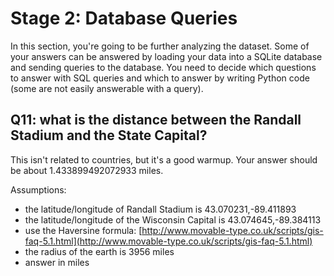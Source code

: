 # Stage 2: Database Queries

In this section, you're going to be further analyzing the dataset.
Some of your answers can be answered by loading your data into a
SQLite database and sending queries to the database.  You need to
decide which questions to answer with SQL queries and which to answer
by writing Python code (some are not easily answerable with a query).

## Q11: what is the distance between the Randall Stadium and the State Capital?

This isn't related to countries, but it's a good warmup.  Your answer
should be about 1.433899492072933 miles.

Assumptions:
* the latitude/longitude of Randall Stadium is 43.070231,-89.411893
* the latitude/longitude of the Wisconsin Capital is 43.074645,-89.384113
* use the Haversine formula: [http://www.movable-type.co.uk/scripts/gis-faq-5.1.html](http://www.movable-type.co.uk/scripts/gis-faq-5.1.html)
* the radius of the earth is 3956 miles
* answer in miles

